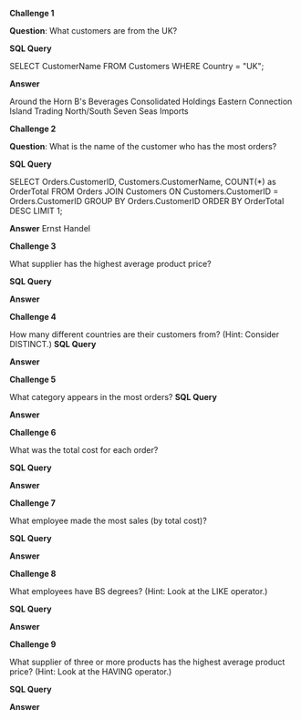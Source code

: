 **Challenge 1**

**Question**: What customers are from the UK?

**SQL Query**
 
SELECT CustomerName FROM Customers
WHERE Country = "UK";

**Answer**

Around the Horn
B's Beverages
Consolidated Holdings
Eastern Connection
Island Trading
North/South
Seven Seas Imports

**Challenge 2**

**Question**: What is the name of the customer who has the most orders?

**SQL Query**

SELECT Orders.CustomerID, Customers.CustomerName, COUNT(*) as OrderTotal
FROM Orders
JOIN Customers ON Customers.CustomerID = Orders.CustomerID
GROUP BY Orders.CustomerID
ORDER BY OrderTotal DESC
LIMIT 1; 

**Answer**
Ernst Handel	

**Challenge 3**

What supplier has the highest average product price?

**SQL Query**

**Answer**

**Challenge 4**

How many different countries are their customers from? (Hint: Consider DISTINCT.)
**SQL Query**

**Answer**

**Challenge 5**

What category appears in the most orders?
**SQL Query**

**Answer**

**Challenge 6**

What was the total cost for each order?

**SQL Query**

**Answer**

**Challenge 7**

What employee made the most sales (by total cost)?

**SQL Query**

**Answer**

**Challenge 8**

What employees have BS degrees? (Hint: Look at the LIKE operator.)

**SQL Query**

**Answer**

**Challenge 9**

What supplier of three or more products has the highest average product price? (Hint: Look at the HAVING operator.)

**SQL Query**

**Answer**

